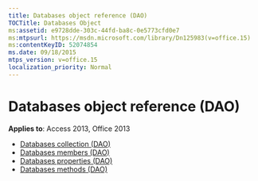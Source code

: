 ```yaml
---
title: Databases object reference (DAO)
TOCTitle: Databases Object
ms:assetid: e9728dde-303c-44fd-ba8c-0e5773cfd0e7
ms:mtpsurl: https://msdn.microsoft.com/library/Dn125983(v=office.15)
ms:contentKeyID: 52074854
ms.date: 09/18/2015
mtps_version: v=office.15
localization_priority: Normal
---
```


# Databases object reference (DAO)

**Applies to**: Access 2013, Office 2013

- [Databases collection (DAO)](databases-collection-dao.md)
- [Databases members (DAO)](databases-members-dao.md)
- [Databases properties (DAO)](databases-properties-dao.md)
- [Databases methods (DAO)](databases-methods-dao.md)

